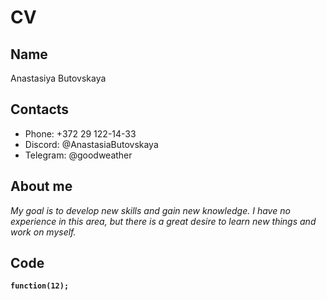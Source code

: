 # CV

## Name

Anastasiya Butovskaya

## Contacts

- Phone: +372 29 122-14-33
- Discord: @AnastasiaButovskaya
- Telegram: @goodweather

## About me

*My goal is to develop new skills and gain new knowledge.*
*I have no experience in this area, but there is a great desire to learn new things and work on myself.*

## Code

**`function(12);`**